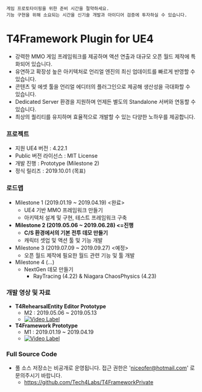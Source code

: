 ``` 
게임 프로토타이핑을 위한 준비 시간을 절약하세요.
기능 구현을 위해 소요되는 시간을 신기술 개발과 아이디어 검증에 투자하실 수 있습니다. 
```

# T4Framework Plugin for UE4

- 강력한 MMO 게임 프레임워크를 제공하며 액션 연출과 대규모 오픈 월드 제작에 특화되어 있습니다.
- 유연하고 확장성 높은 아키텍처로 언리얼 엔진의 최신 업데이트를 빠르게 반영할 수 있습니다.
- 콘텐츠 및 에셋 툴을 언리얼 에디터의 플러그인으로 제공해 생산성을 극대화할 수 있습니다.
- Dedicated Server 환경을 지원하며 언제든 별도의 Standalone 서버와 연동할 수 있습니다.
- 최상의 퀄리티를 유지하며 효율적으로 개발할 수 있는 다양한 노하우를 제공합니다.

### 프로젝트

- 지원 UE4 버전 : 4.22.1
- Public 버전 라이선스 : MIT License
- 개발 진행 : Prototype (Milestone 2)
- 정식 릴리즈 : 2019.10.01 (목표)

### 로드맵

- Milestone 1 (2019.01.19 ~ 2019.04.19) <완료>
  - UE4 기반 MMO 프레임워크 만들기
  - 아키텍처 설계 및 구현, 테스트 프레임워크 구축
- **Milestone 2 (2019.05.06 ~ 2019.06.28) <=진행**
  - **C/S 환경에서의 기본 전투 데모 만들기**
  - 캐릭터 셋업 및 액션 툴 및 기능 개발
- Milestone 3 (2019.07.09 ~ 2019.09.27) <예정>
  - 오픈 월드 제작에 필요한 월드 관련 기능 및 툴 개발
- Milestone 4 (...)
  - NextGen 데모 만들기
    - RayTracing (4.22) & Niagara ChaosPhysics (4.23)

### 개발 영상 및 자료

- **T4RehearsalEntity Editor Prototype**
  - M2 : 2019.05.06 ~ 2019.05.13
  - [![Video Label](http://img.youtube.com/vi/pA4cK60z0Bs/0.jpg)](https://youtu.be/pA4cK60z0Bs?t=0s)
- **T4Framework Prototype**
  - M1 : 2019.01.19 ~ 2019.04.19
  - [![Video Label](http://img.youtube.com/vi/kq6mi8CEYi0/0.jpg)](https://youtu.be/kq6mi8CEYi0?t=0s)

### Full Source Code

- 풀 소스 저장소는 비공개로 운영됩니다. 접근 권한은 'niceofer@hotmail.com' 로 문의주시기 바랍니다.
  - https://github.com/Tech4Labs/T4FrameworkPrivate
